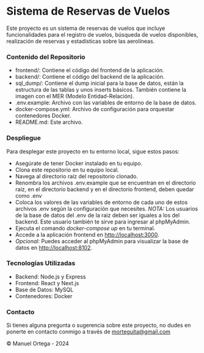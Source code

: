 # Sistema de Reservas de Vuelos

Este proyecto es un sistema de reservas de vuelos que incluye funcionalidades para el registro de vuelos, búsqueda de vuelos disponibles, realización de reservas y estadísticas sobre las aerolíneas.

### Contenido del Repositorio

* frontend/: Contiene el código del frontend de la aplicación.
* backend/: Contiene el código del backend de la aplicación.
* sql_dump/: Contiene el dump inicial para la base de datos, están la estructura de las tablas y unos inserts básicos. También contiene la imagen con el MER (Modelo Entidad-Relación).
* .env.example: Archivo con las variables de entorno de la base de datos.
* docker-compose.yml: Archivo de configuración para orquestar contenedores Docker.
* README.md: Este archivo.

### Despliegue

Para desplegar este proyecto en tu entorno local, sigue estos pasos:

* Asegúrate de tener Docker instalado en tu equipo.
* Clona este repositorio en tu equipo local.
* Navega al directorio raíz del repositorio clonado.
* Renombra los archivos .env.example que se encuentran en el directorio raíz, en el directorio backend y en el directorio frontend, deben quedar como .env
* Coloca los valores de las variables de entorno de cada uno de estos archivos .env según la configuración que necesites. _NOTA:_ Los usuarios de la base de datos del .env de la raiz deben ser iguales a los del backend. Este usuario también te sirve para ingresar al phpMyAdmin.
* Ejecuta el comando _docker-compose up_ en tu terminal.
* Accede a la aplicación frontend en [http://localhost:3000](http://localhost:3000).
* _Opcional:_ Puedes acceder al phpMyAdmin para visualizar la base de datos en [http://localhost:8102](http://localhost:8102).

### Tecnologías Utilizadas

* Backend: Node.js y Express
* Frontend: React y Next.js
* Base de Datos: MySQL
* Contenedores: Docker

### Contacto

Si tienes alguna pregunta o sugerencia sobre este proyecto, no dudes en ponerte en contacto conmigo a través de [morteguita@gmail.com](morteguita@gmail.com)

&copy; Manuel Ortega - 2024